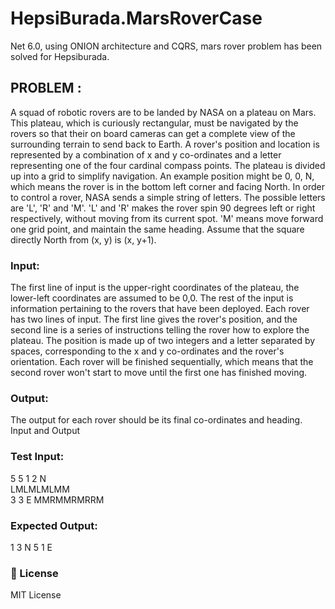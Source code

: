 # HepsiBurada.MarsRoverCase

Net 6.0, using ONION architecture and CQRS, mars rover problem has been solved for Hepsiburada.


## PROBLEM :

A squad of robotic rovers are to be landed by NASA on a plateau on Mars. This plateau, which is  curiously rectangular, must be navigated by the rovers so that their on board cameras can get a  complete view of the surrounding terrain to send back to Earth. 
A rover's position and location is represented by a combination of x and y co-ordinates and a letter  representing one of the four cardinal compass points. The plateau is divided up into a grid to  simplify navigation. An example position might be 0, 0, N, which means the rover is in the bottom  left corner and facing North. 
In order to control a rover, NASA sends a simple string of letters. The possible letters are 'L', 'R' and  'M'. 'L' and 'R' makes the rover spin 90 degrees left or right respectively, without moving from its  current spot. 'M' means move forward one grid point, and maintain the same heading. 
Assume that the square directly North from (x, y) is (x, y+1). 

### Input: 

The first line of input is the upper-right coordinates of the plateau, the lower-left coordinates are  assumed to be 0,0. 
The rest of the input is information pertaining to the rovers that have been deployed. Each rover  has two lines of input. The first line gives the rover's position, and the second line is a series of  instructions telling the rover how to explore the plateau.
The position is made up of two integers and a letter separated by spaces, corresponding to the x  and y co-ordinates and the rover's orientation. 
Each rover will be finished sequentially, which means that the second rover won't start to move  until the first one has finished moving. 

### Output:

The output for each rover should be its final co-ordinates and heading. 
Input and Output 

### Test Input:  
5 5 
1 2 N  
LMLMLMLMM  
3 3 E 
MMRMMRMRRM 

### Expected Output:  
1 3 N 
5 1 E

### 📝 License
MIT License
